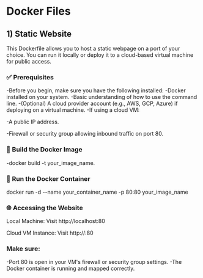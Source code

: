 # Docker Files
<h2> 1) Static Website </h2>
This Dockerfile allows you to host a static webpage on a port of your choice. You can run it locally or deploy it to a cloud-based virtual machine for public access.

<h3>✅ Prerequisites</h3>
-Before you begin, make sure you have the following installed:
-Docker installed on your system.
-Basic understanding of how to use the command line.
-(Optional) A cloud provider account (e.g., AWS, GCP, Azure) if deploying on a virtual machine.
-If using a cloud VM:

  -A public IP address.

  -Firewall or security group allowing inbound traffic on port 80.

<h3>🔧 Build the Docker Image</h3>
-docker build -t your_image_name.

<h3>🚀 Run the Docker Container</h3>
docker run -d --name your_container_name -p 80:80 your_image_name
<h3>🌐 Accessing the Website</h3>
Local Machine:
Visit http://localhost:80

Cloud VM Instance:
Visit http://<your-public-ip>:80

<h3>Make sure:</h3>
-Port 80 is open in your VM's firewall or security group settings.
-The Docker container is running and mapped correctly.

